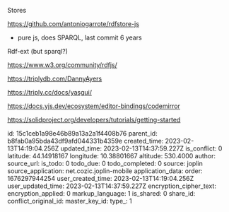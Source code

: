 Stores

https://github.com/antoniogarrote/rdfstore-js

- pure js, does SPARQL, last commit 6 years

Rdf-ext (but sparql?)

https://www.w3.org/community/rdfjs/

https://triplydb.com/DannyAyers

https://triply.cc/docs/yasgui/

https://docs.yjs.dev/ecosystem/editor-bindings/codemirror

https://solidproject.org/developers/tutorials/getting-started

id: 15c1ceb1a98e46b89a13a2a1f4408b76
parent_id: b8fab0a95bda43df9afd044331b4359e
created_time: 2023-02-13T14:19:04.256Z
updated_time: 2023-02-13T14:37:59.227Z
is_conflict: 0
latitude: 44.14918167
longitude: 10.38801667
altitude: 530.4000
author: 
source_url: 
is_todo: 0
todo_due: 0
todo_completed: 0
source: joplin
source_application: net.cozic.joplin-mobile
application_data: 
order: 1676297944254
user_created_time: 2023-02-13T14:19:04.256Z
user_updated_time: 2023-02-13T14:37:59.227Z
encryption_cipher_text: 
encryption_applied: 0
markup_language: 1
is_shared: 0
share_id: 
conflict_original_id: 
master_key_id: 
type_: 1
